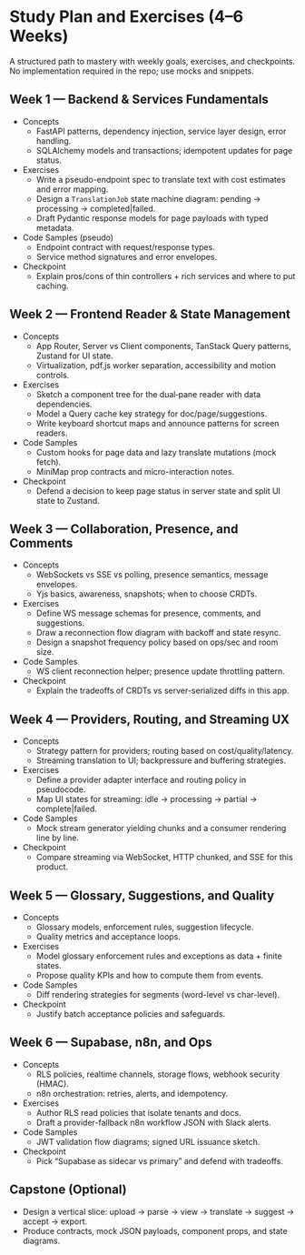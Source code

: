 # Study Plan and Exercises (4–6 Weeks)

A structured path to mastery with weekly goals, exercises, and checkpoints. No implementation required in the repo; use mocks and snippets.

## Week 1 — Backend & Services Fundamentals
- Concepts
  - FastAPI patterns, dependency injection, service layer design, error handling.
  - SQLAlchemy models and transactions; idempotent updates for page status.
- Exercises
  - Write a pseudo-endpoint spec to translate text with cost estimates and error mapping.
  - Design a `TranslationJob` state machine diagram: pending → processing → completed|failed.
  - Draft Pydantic response models for page payloads with typed metadata.
- Code Samples (pseudo)
  - Endpoint contract with request/response types.
  - Service method signatures and error envelopes.
- Checkpoint
  - Explain pros/cons of thin controllers + rich services and where to put caching.

## Week 2 — Frontend Reader & State Management
- Concepts
  - App Router, Server vs Client components, TanStack Query patterns, Zustand for UI state.
  - Virtualization, pdf.js worker separation, accessibility and motion controls.
- Exercises
  - Sketch a component tree for the dual‑pane reader with data dependencies.
  - Model a Query cache key strategy for doc/page/suggestions.
  - Write keyboard shortcut maps and announce patterns for screen readers.
- Code Samples
  - Custom hooks for page data and lazy translate mutations (mock fetch).
  - MiniMap prop contracts and micro-interaction notes.
- Checkpoint
  - Defend a decision to keep page status in server state and split UI state to Zustand.

## Week 3 — Collaboration, Presence, and Comments
- Concepts
  - WebSockets vs SSE vs polling, presence semantics, message envelopes.
  - Yjs basics, awareness, snapshots; when to choose CRDTs.
- Exercises
  - Define WS message schemas for presence, comments, and suggestions.
  - Draw a reconnection flow diagram with backoff and state resync.
  - Design a snapshot frequency policy based on ops/sec and room size.
- Code Samples
  - WS client reconnection helper; presence update throttling pattern.
- Checkpoint
  - Explain the tradeoffs of CRDTs vs server-serialized diffs in this app.

## Week 4 — Providers, Routing, and Streaming UX
- Concepts
  - Strategy pattern for providers; routing based on cost/quality/latency.
  - Streaming translation to UI; backpressure and buffering strategies.
- Exercises
  - Define a provider adapter interface and routing policy in pseudocode.
  - Map UI states for streaming: idle → processing → partial → complete|failed.
- Code Samples
  - Mock stream generator yielding chunks and a consumer rendering line by line.
- Checkpoint
  - Compare streaming via WebSocket, HTTP chunked, and SSE for this product.

## Week 5 — Glossary, Suggestions, and Quality
- Concepts
  - Glossary models, enforcement rules, suggestion lifecycle.
  - Quality metrics and acceptance loops.
- Exercises
  - Model glossary enforcement rules and exceptions as data + finite states.
  - Propose quality KPIs and how to compute them from events.
- Code Samples
  - Diff rendering strategies for segments (word-level vs char-level).
- Checkpoint
  - Justify batch acceptance policies and safeguards.

## Week 6 — Supabase, n8n, and Ops
- Concepts
  - RLS policies, realtime channels, storage flows, webhook security (HMAC).
  - n8n orchestration: retries, alerts, and idempotency.
- Exercises
  - Author RLS read policies that isolate tenants and docs.
  - Draft a provider-fallback n8n workflow JSON with Slack alerts.
- Code Samples
  - JWT validation flow diagrams; signed URL issuance sketch.
- Checkpoint
  - Pick “Supabase as sidecar vs primary” and defend with tradeoffs.

## Capstone (Optional)
- Design a vertical slice: upload → parse → view → translate → suggest → accept → export.
- Produce contracts, mock JSON payloads, component props, and state diagrams.

